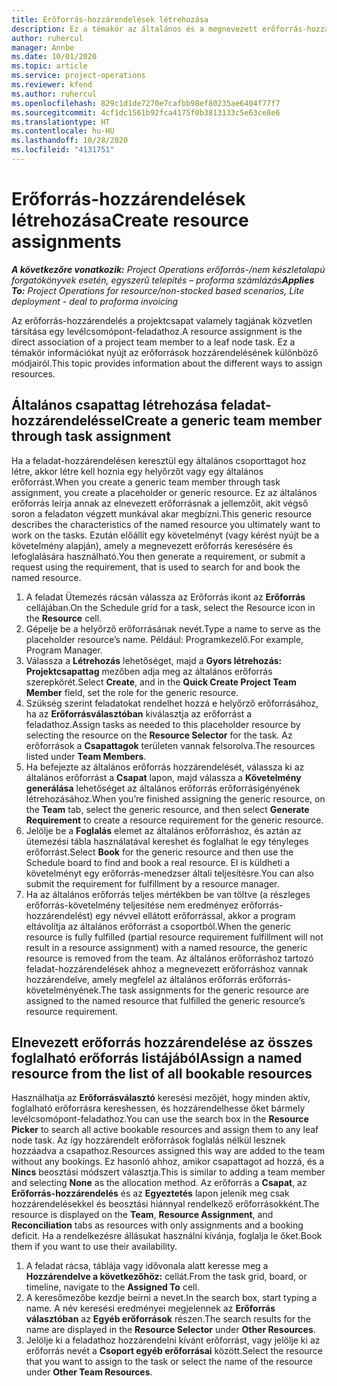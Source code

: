 ```yaml
---
title: Erőforrás-hozzárendelések létrehozása
description: Ez a témakör az általános és a megnevezett erőforrás-hozzárendelések létrehozásával kapcsolatban tartalmaz tájékoztatást.
author: ruhercul
manager: Annbe
ms.date: 10/01/2020
ms.topic: article
ms.service: project-operations
ms.reviewer: kfend
ms.author: ruhercul
ms.openlocfilehash: 829c1d1de7270e7cafbb98ef80235ae6404f77f7
ms.sourcegitcommit: 4cf1dc1561b92fca4175f0b3813133c5e63ce8e6
ms.translationtype: HT
ms.contentlocale: hu-HU
ms.lasthandoff: 10/28/2020
ms.locfileid: "4131751"
---
```

# <a name="create-resource-assignments"></a><span data-ttu-id="22c6e-103">Erőforrás-hozzárendelések létrehozása</span><span class="sxs-lookup"><span data-stu-id="22c6e-103">Create resource assignments</span></span>

<span data-ttu-id="22c6e-104">_**A következőre vonatkozik:** Project Operations erőforrás-/nem készletalapú forgatókönyvek esetén, egyszerű telepítés – proforma számlázás_</span><span class="sxs-lookup"><span data-stu-id="22c6e-104">_**Applies To:** Project Operations for resource/non-stocked based scenarios, Lite deployment - deal to proforma invoicing_</span></span>


<span data-ttu-id="22c6e-105">Az erőforrás-hozzárendelés a projektcsapat valamely tagjának közvetlen társítása egy levélcsomópont-feladathoz.</span><span class="sxs-lookup"><span data-stu-id="22c6e-105">A resource assignment is the direct association of a project team member to a leaf node task.</span></span> <span data-ttu-id="22c6e-106">Ez a témakör információkat nyújt az erőforrások hozzárendelésének különböző módjairól.</span><span class="sxs-lookup"><span data-stu-id="22c6e-106">This topic provides information about the different ways to assign resources.</span></span>

## <a name="create-a-generic-team-member-through-task-assignment"></a><span data-ttu-id="22c6e-107">Általános csapattag létrehozása feladat-hozzárendeléssel</span><span class="sxs-lookup"><span data-stu-id="22c6e-107">Create a generic team member through task assignment</span></span>


<span data-ttu-id="22c6e-108">Ha a feladat-hozzárendelésen keresztül egy általános csoporttagot hoz létre, akkor létre kell hoznia egy helyőrzőt vagy egy általános erőforrást.</span><span class="sxs-lookup"><span data-stu-id="22c6e-108">When you create a generic team member through task assignment, you create a placeholder or generic resource.</span></span> <span data-ttu-id="22c6e-109">Ez az általános erőforrás leírja annak az elnevezett erőforrásnak a jellemzőit, akit végső soron a feladaton végzett munkával akar megbízni.</span><span class="sxs-lookup"><span data-stu-id="22c6e-109">This generic resource describes the characteristics of the named resource you ultimately want to work on the tasks.</span></span> <span data-ttu-id="22c6e-110">Ezután előállít egy követelményt (vagy kérést nyújt be a követelmény alapján), amely a megnevezett erőforrás keresésére és lefoglalására használható.</span><span class="sxs-lookup"><span data-stu-id="22c6e-110">You then generate a requirement, or submit a request using the requirement, that is used to search for and book the named resource.</span></span>

1. <span data-ttu-id="22c6e-111">A feladat Ütemezés rácsán válassza az Erőforrás ikont az **Erőforrás** cellájában.</span><span class="sxs-lookup"><span data-stu-id="22c6e-111">On the Schedule grid for a task, select the Resource icon in the **Resource** cell.</span></span>
2. <span data-ttu-id="22c6e-112">Gépelje be a helyőrző erőforrásának nevét.</span><span class="sxs-lookup"><span data-stu-id="22c6e-112">Type a name to serve as the placeholder resource’s name.</span></span> <span data-ttu-id="22c6e-113">Például: Programkezelő.</span><span class="sxs-lookup"><span data-stu-id="22c6e-113">For example, Program Manager.</span></span>
3. <span data-ttu-id="22c6e-114">Válassza a **Létrehozás** lehetőséget, majd a **Gyors létrehozás: Projektcsapattag** mezőben adja meg az általános erőforrás szerepkörét.</span><span class="sxs-lookup"><span data-stu-id="22c6e-114">Select **Create**, and in the **Quick Create Project Team Member** field, set the role for the generic resource.</span></span>
4. <span data-ttu-id="22c6e-115">Szükség szerint feladatokat rendelhet hozzá e helyőrző erőforrásához, ha az **Erőforrásválasztóban** kiválasztja az erőforrást a feladathoz.</span><span class="sxs-lookup"><span data-stu-id="22c6e-115">Assign tasks as needed to this placeholder resource by selecting the resource on the **Resource Selector** for the task.</span></span> <span data-ttu-id="22c6e-116">Az erőforrások a **Csapattagok** területen vannak felsorolva.</span><span class="sxs-lookup"><span data-stu-id="22c6e-116">The resources listed under **Team Members**.</span></span>
5. <span data-ttu-id="22c6e-117">Ha befejezte az általános erőforrás hozzárendelését, válassza ki az általános erőforrást a **Csapat** lapon, majd válassza a **Követelmény generálása** lehetőséget az általános erőforrás erőforrásigényének létrehozásához.</span><span class="sxs-lookup"><span data-stu-id="22c6e-117">When you’re finished assigning the generic resource, on the **Team** tab, select the generic resource, and then select **Generate Requirement** to create a resource requirement for the generic resource.</span></span>
6. <span data-ttu-id="22c6e-118">Jelölje be a **Foglalás** elemet az általános erőforráshoz, és aztán az ütemezési tábla használatával kereshet és foglalhat le egy tényleges erőforrást.</span><span class="sxs-lookup"><span data-stu-id="22c6e-118">Select **Book** for the generic resource and then use the Schedule board to find and book a real resource.</span></span> <span data-ttu-id="22c6e-119">El is küldheti a követelményt egy erőforrás-menedzser általi teljesítésre.</span><span class="sxs-lookup"><span data-stu-id="22c6e-119">You can also submit the requirement for fulfillment by a resource manager.</span></span>
7. <span data-ttu-id="22c6e-120">Ha az általános erőforrás teljes mértékben be van töltve (a részleges erőforrás-követelmény teljesítése nem eredményez erőforrás-hozzárendelést) egy névvel ellátott erőforrással, akkor a program eltávolítja az általános erőforrást a csoportból.</span><span class="sxs-lookup"><span data-stu-id="22c6e-120">When the generic resource is fully fulfilled (partial resource requirement fulfillment will not result in a resource assignment) with a named resource, the generic resource is removed from the team.</span></span> <span data-ttu-id="22c6e-121">Az általános erőforráshoz tartozó feladat-hozzárendelések ahhoz a megnevezett erőforráshoz vannak hozzárendelve, amely megfelel az általános erőforrás erőforrás-követelményének.</span><span class="sxs-lookup"><span data-stu-id="22c6e-121">The task assignments for the generic resource are assigned to the named resource that fulfilled the generic resource’s resource requirement.</span></span>

## <a name="assign-a-named-resource-from-the-list-of-all-bookable-resources"></a><span data-ttu-id="22c6e-122">Elnevezett erőforrás hozzárendelése az összes foglalható erőforrás listájából</span><span class="sxs-lookup"><span data-stu-id="22c6e-122">Assign a named resource from the list of all bookable resources</span></span>

<span data-ttu-id="22c6e-123">Használhatja az **Erőforrásválasztó** keresési mezőjét, hogy minden aktív, foglalható erőforrásra kereshessen, és hozzárendelhesse őket bármely levélcsomópont-feladathoz.</span><span class="sxs-lookup"><span data-stu-id="22c6e-123">You can use the search box in the **Resource Picker** to search all active bookable resources and assign them to any leaf node task.</span></span> <span data-ttu-id="22c6e-124">Az így hozzárendelt erőforrások foglalás nélkül lesznek hozzáadva a csapathoz.</span><span class="sxs-lookup"><span data-stu-id="22c6e-124">Resources assigned this way are added to the team without any bookings.</span></span> <span data-ttu-id="22c6e-125">Ez hasonló ahhoz, amikor csapattagot ad hozzá, és a **Nincs** beosztási módszert választja.</span><span class="sxs-lookup"><span data-stu-id="22c6e-125">This is similar to adding a team member and selecting **None** as the allocation method.</span></span> <span data-ttu-id="22c6e-126">Az erőforrás a **Csapat**, az **Erőforrás-hozzárendelés** és az **Egyeztetés** lapon jelenik meg csak hozzárendelésekkel és beosztási hiánnyal rendelkező erőforrásokként.</span><span class="sxs-lookup"><span data-stu-id="22c6e-126">The resource is displayed on the **Team**, **Resource Assignment**, and **Reconciliation** tabs as resources with only assignments and a booking deficit.</span></span> <span data-ttu-id="22c6e-127">Ha a rendelkezésre állásukat használni kívánja, foglalja le őket.</span><span class="sxs-lookup"><span data-stu-id="22c6e-127">Book them if you want to use their availability.</span></span>

1. <span data-ttu-id="22c6e-128">A feladat rácsa, táblája vagy idővonala alatt keresse meg a **Hozzárendelve a következőhöz:** cellát.</span><span class="sxs-lookup"><span data-stu-id="22c6e-128">From the task grid, board, or timeline, navigate to the **Assigned To** cell.</span></span>
2. <span data-ttu-id="22c6e-129">A keresőmezőbe kezdje beírni a nevet.</span><span class="sxs-lookup"><span data-stu-id="22c6e-129">In the search box, start typing a name.</span></span> <span data-ttu-id="22c6e-130">A név keresési eredményei megjelennek az **Erőforrás választóban** az **Egyéb erőforrások** részen.</span><span class="sxs-lookup"><span data-stu-id="22c6e-130">The search results for the name are displayed in the **Resource Selector** under **Other Resources**.</span></span>
3. <span data-ttu-id="22c6e-131">Jelölje ki a feladathoz hozzárendelni kívánt erőforrást, vagy jelölje ki az erőforrás nevét a **Csoport egyéb erőforrásai** között.</span><span class="sxs-lookup"><span data-stu-id="22c6e-131">Select the resource that you want to assign to the task or select the name of the resource under **Other Team Resources**.</span></span>

